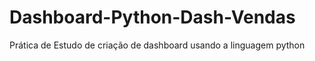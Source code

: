 # Dashboard-Python-Dash-Vendas
 Prática de Estudo de criação de dashboard usando a linguagem python
